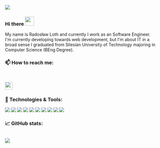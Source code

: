![](https://komarev.com/ghpvc/?username=Fariusz)

### Hi there  <img src="https://raw.githubusercontent.com/MartinHeinz/MartinHeinz/master/wave.gif" width="30px" height="30px">

My name is Radosław Loth and currently I work as an Software Engineer. 
I'm currently developing towards web development, but I'm about IT in a broad sense
I graduated from Silesian University of Technology majoring in Computer Science (BEng Degree).
<br>

<h3>📫 How to reach me: </h3>
<br>

<a href="http://linkedin.com/in/radoslaw-loth/"><img src="https://img.shields.io/badge/linkedin-%230077B5.svg?&style=for-the-badge&logo=linkedin&logoColor=white" height=25></a>

<h3>🔧 Technologies & Tools: </h3>

![](https://img.shields.io/badge/Editor-IntelliJ-informational?style=flat&logo=Intellij-idea&logoColor=white&color=2bbc8a)
![](https://img.shields.io/badge/Editor-VS-informational?style=flat&logo=Visual-Studio&logoColor=white&color=2bbc8a)
![](https://img.shields.io/badge/Code-Java-informational?style=flat&logo=Java&logoColor=white&color=2bbc8a)
![](https://img.shields.io/badge/Code-SpringBoot-informational?style=flat&logo=SpringBoot&logoColor=white&color=2bbc8a)
![](https://img.shields.io/badge/Code-C++-informational?style=flat&logo=C&2B&2B&logoColor=white&color=2bbc8a)
![](https://img.shields.io/badge/Code-JavaScript-informational?style=flat&logo=JavaScript&logoColor=white&color=2bbc8a)
![](https://img.shields.io/badge/Code-TypeScript-informational?style=flat&logo=TypeScript&logoColor=white&color=2bbc8a)
![](https://img.shields.io/badge/Code-Angular-informational?style=flat&logo=Angular&logoColor=white&color=2bbc8a)
![](https://img.shields.io/badge/Code-BootStrap-informational?style=flat&logo=Bootstrap&logoColor=white&color=2bbc8a)
![](https://img.shields.io/badge/Shell-PowerShell-informational?style=flat&logo=PowerShell&logoColor=white&color=2bbc8a)


<h3> 📈 GitHub stats: </h3>
<br>
<img align="center" src="https://github-readme-stats.vercel.app/api/?username=Fariusz&theme=<THEME_NAME>" /><br>
